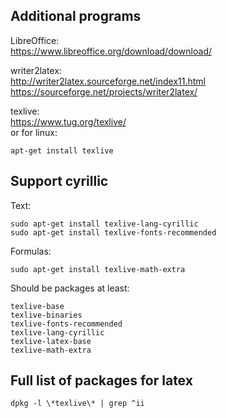 ## Additional programs
LibreOffice:
<br>
https://www.libreoffice.org/download/download/

writer2latex:
<br>
http://writer2latex.sourceforge.net/index11.html
<br>
https://sourceforge.net/projects/writer2latex/

texlive:
<br>
https://www.tug.org/texlive/
<br>
or for linux:

```shell
apt-get install texlive
```

## Support cyrillic

Text:
```shell
sudo apt-get install texlive-lang-cyrillic
sudo apt-get install texlive-fonts-recommended
```
Formulas:
```shell
sudo apt-get install texlive-math-extra
```

Should be packages at least:
```shell
texlive-base
texlive-binaries
texlive-fonts-recommended
texlive-lang-cyrillic
texlive-latex-base
texlive-math-extra
```

## Full list of packages for latex
```shell
dpkg -l \*texlive\* | grep ^ii
```


